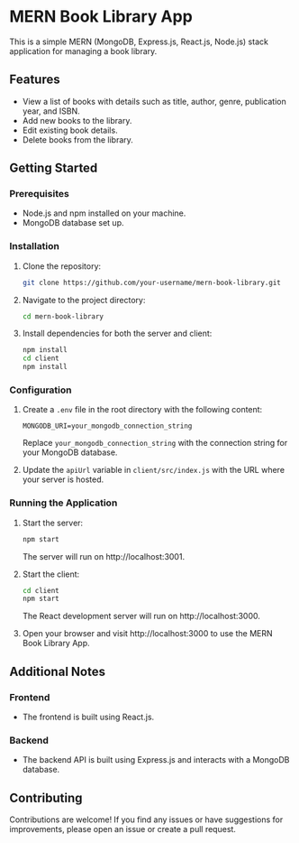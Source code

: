 # MERN Book Library App

This is a simple MERN (MongoDB, Express.js, React.js, Node.js) stack application for managing a book library.

## Features

- View a list of books with details such as title, author, genre, publication year, and ISBN.
- Add new books to the library.
- Edit existing book details.
- Delete books from the library.

## Getting Started

### Prerequisites

- Node.js and npm installed on your machine.
- MongoDB database set up.

### Installation

1. Clone the repository:

    ```bash
    git clone https://github.com/your-username/mern-book-library.git
    ```

2. Navigate to the project directory:

    ```bash
    cd mern-book-library
    ```

3. Install dependencies for both the server and client:

    ```bash
    npm install
    cd client
    npm install
    ```

### Configuration

1. Create a `.env` file in the root directory with the following content:

    ```env
    MONGODB_URI=your_mongodb_connection_string
    ```

    Replace `your_mongodb_connection_string` with the connection string for your MongoDB database.

2. Update the `apiUrl` variable in `client/src/index.js` with the URL where your server is hosted.

### Running the Application

1. Start the server:

    ```bash
    npm start
    ```

    The server will run on http://localhost:3001.

2. Start the client:

    ```bash
    cd client
    npm start
    ```

    The React development server will run on http://localhost:3000.

3. Open your browser and visit http://localhost:3000 to use the MERN Book Library App.

## Additional Notes

### Frontend

- The frontend is built using React.js.

### Backend

- The backend API is built using Express.js and interacts with a MongoDB database. 

## Contributing

Contributions are welcome! If you find any issues or have suggestions for improvements, please open an issue or create a pull request.

